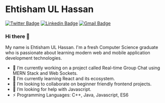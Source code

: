 # Ehtisham UL Hassan
[![Twitter Badge](https://img.shields.io/badge/-@ehtishama-1ca0f1?style=flat-square&labelColor=1ca0f1&logo=twitter&logoColor=white&link=https://twitter.com/ehtishamhassan9)](https://twitter.com/ehtishamhassan9) 
[![Linkedin Badge](https://img.shields.io/badge/-ehtishamhassan9-blue?style=flat-square&logo=Linkedin&logoColor=white&link=https://www.linkedin.com/in/ehtishamhassan9/)](https://www.linkedin.com/in/ehtishamhassan9/) 
[![Gmail Badge](https://img.shields.io/badge/-ehtishamhassan9@gmail.com-c14438?style=flat-square&logo=Gmail&logoColor=white&link=mailto:ehtishamhassan9@gmail.com)](mailto:ehtishamhassan9@gmail.com)


### Hi there 👋
My name is Ehtisham UL Hassan. I'm a fresh Computer Science graduate who is passionate about learning modern web and mobile application development technologies.

- 🔭 I’m currently working on a project called Real-time Group Chat using MERN Stack and Web Sockets.
- 🌱 I’m currently learning React and its ecosystem.
- 👯 I’m looking to collaborate on beginner friendly frontend projects.
- 🤔 I’m looking for help with Javascript.
- ⚡ Programming Languages: C++, Java, Javascript, ES6

